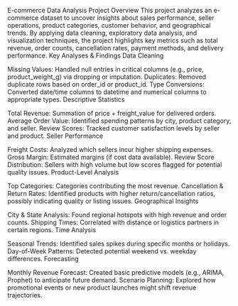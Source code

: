 E-commerce Data Analysis Project
Overview
This project analyzes an e-commerce dataset to uncover insights about sales performance, seller operations, product categories, customer behavior, and geographical trends. By applying data cleaning, exploratory data analysis, and visualization techniques, the project highlights key metrics such as total revenue, order counts, cancellation rates, payment methods, and delivery performance.
Key Analyses & Findings
Data Cleaning

Missing Values: Handled null entries in critical columns (e.g., price, product_weight_g) via dropping or imputation.
Duplicates: Removed duplicate rows based on order_id or product_id.
Type Conversions: Converted date/time columns to datetime and numerical columns to appropriate types.
Descriptive Statistics

Total Revenue: Summation of price + freight_value for delivered orders.
Average Order Value: Identified spending patterns by city, product category, and seller.
Review Scores: Tracked customer satisfaction levels by seller and product.
Seller Performance

Freight Costs: Analyzed which sellers incur higher shipping expenses.
Gross Margin: Estimated margins (if cost data available).
Review Score Distribution: Sellers with high volume but low scores flagged for potential quality issues.
Product-Level Analysis

Top Categories: Categories contributing the most revenue.
Cancellation & Return Rates: Identified products with higher return/cancellation ratios, possibly indicating quality or listing issues.
Geographical Insights

City & State Analysis: Found regional hotspots with high revenue and order counts.
Shipping Times: Correlated with distance or logistics partners in certain regions.
Time Analysis

Seasonal Trends: Identified sales spikes during specific months or holidays.
Day-of-Week Patterns: Detected potential weekend vs. weekday differences.
Forecasting

Monthly Revenue Forecast: Created basic predictive models (e.g., ARIMA, Prophet) to anticipate future demand.
Scenario Planning: Explored how promotional events or new product launches might shift revenue trajectories.

